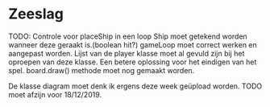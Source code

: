 # Zeeslag
TODO:
Controle voor placeShip in een loop
Ship moet getekend worden wanneer deze geraakt is.(boolean hit?)
gameLoop moet correct werken en aangepast worden.
Lijst van de player klasse moet al gevuld zijn bij het oproepen van deze klasse.
Een betere oplossing voor het eindigen van het spel.
board.draw() methode moet nog gemaakt worden.



De klasse diagram moet denk ik ergens deze week geüpload worden. TODO moet afzijn voor 18/12/2019.







